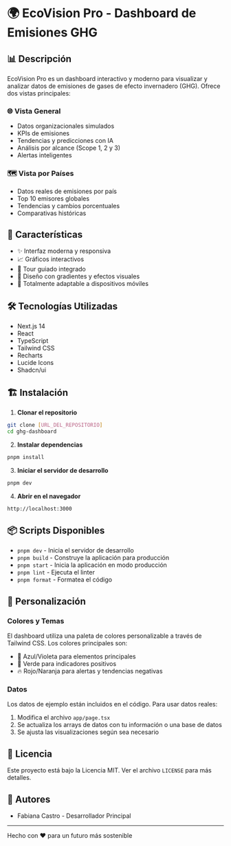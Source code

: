 # 🌍 EcoVision Pro - Dashboard de Emisiones GHG

## 📊 Descripción
EcoVision Pro es un dashboard interactivo y moderno para visualizar y analizar datos de emisiones de gases de efecto invernadero (GHG). Ofrece dos vistas principales:

### 🌐 Vista General
- Datos organizacionales simulados
- KPIs de emisiones
- Tendencias y predicciones con IA
- Análisis por alcance (Scope 1, 2 y 3)
- Alertas inteligentes

### 🗺️ Vista por Países
- Datos reales de emisiones por país
- Top 10 emisores globales
- Tendencias y cambios porcentuales
- Comparativas históricas

## 🚀 Características
- ✨ Interfaz moderna y responsiva
- 📈 Gráficos interactivos
- 🎯 Tour guiado integrado
- 🌈 Diseño con gradientes y efectos visuales
- 📱 Totalmente adaptable a dispositivos móviles

## 🛠️ Tecnologías Utilizadas
- Next.js 14
- React
- TypeScript
- Tailwind CSS
- Recharts
- Lucide Icons
- Shadcn/ui

## 🏗️ Instalación

1. **Clonar el repositorio**
```bash
git clone [URL_DEL_REPOSITORIO]
cd ghg-dashboard
```

2. **Instalar dependencias**
```bash
pnpm install
```

3. **Iniciar el servidor de desarrollo**
```bash
pnpm dev
```

4. **Abrir en el navegador**
```
http://localhost:3000
```

## 📦 Scripts Disponibles

- `pnpm dev` - Inicia el servidor de desarrollo
- `pnpm build` - Construye la aplicación para producción
- `pnpm start` - Inicia la aplicación en modo producción
- `pnpm lint` - Ejecuta el linter
- `pnpm format` - Formatea el código

## 🎨 Personalización

### Colores y Temas
El dashboard utiliza una paleta de colores personalizable a través de Tailwind CSS. Los colores principales son:
- 🌊 Azul/Violeta para elementos principales
- 🌱 Verde para indicadores positivos
- 🔥 Rojo/Naranja para alertas y tendencias negativas

### Datos
Los datos de ejemplo están incluidos en el código. Para usar datos reales:
1. Modifica el archivo `app/page.tsx`
2. Se actualiza los arrays de datos con tu información o una base de datos
3. Se ajusta las visualizaciones según sea necesario


## 📝 Licencia
Este proyecto está bajo la Licencia MIT. Ver el archivo `LICENSE` para más detalles.

## 👥 Autores
- Fabiana Castro - Desarrollador Principal
---
Hecho con ❤️ para un futuro más sostenible 